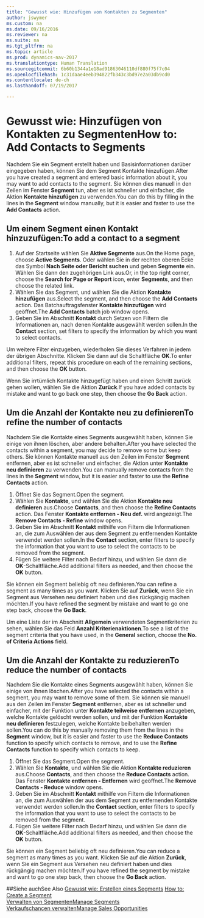 ```yaml
---
title: "Gewusst wie: Hinzufügen von Kontakten zu Segmenten"
author: jswymer
ms.custom: na
ms.date: 09/16/2016
ms.reviewer: na
ms.suite: na
ms.tgt_pltfrm: na
ms.topic: article
ms.prod: dynamics-nav-2017
ms.translationtype: Human Translation
ms.sourcegitcommit: 6b60b1344a1e18ad91863046110df880f75f7c04
ms.openlocfilehash: 1c31daae4eeb394822fb343c3bd97e2a03db9cd0
ms.contentlocale: de-ch
ms.lasthandoff: 07/19/2017

---
```

# <a name="how-to-add-contacts-to-segments"></a><span data-ttu-id="bb23e-102">Gewusst wie: Hinzufügen von Kontakten zu Segmenten</span><span class="sxs-lookup"><span data-stu-id="bb23e-102">How to: Add Contacts to Segments</span></span>
<span data-ttu-id="bb23e-103">Nachdem Sie ein Segment erstellt haben und Basisinformationen darüber eingegeben haben, können Sie dem Segment Kontakte hinzufügen.</span><span class="sxs-lookup"><span data-stu-id="bb23e-103">After you have created a segment and entered basic information about it, you may want to add contacts to the segment.</span></span> <span data-ttu-id="bb23e-104">Sie können dies manuell in den Zeilen im Fenster **Segment** tun, aber es ist schneller und einfacher, die Aktion **Kontakte hinzufügen** zu verwenden.</span><span class="sxs-lookup"><span data-stu-id="bb23e-104">You can do this by filling in the lines in the **Segment** window manually, but it is easier and faster to use the **Add Contacts** action.</span></span>

## <a name="to-add-a-contact-to-a-segment"></a><span data-ttu-id="bb23e-105">Um einem Segment einen Kontakt hinzuzufügen:</span><span class="sxs-lookup"><span data-stu-id="bb23e-105">To add a contact to a segment</span></span>
1. <span data-ttu-id="bb23e-106">Auf der Startseite wählen Sie **Aktive Segmente** aus.</span><span class="sxs-lookup"><span data-stu-id="bb23e-106">On the Home page, choose **Active Segments**.</span></span> <span data-ttu-id="bb23e-107">Oder wählen Sie in der rechten oberen Ecke das Symbol **Nach Seite oder Bericht suchen** und geben **Segmente** ein. Wählen Sie dann den zugehörigen Link aus.</span><span class="sxs-lookup"><span data-stu-id="bb23e-107">Or, in the top right corner, choose the **Search for Page or Report** icon, enter **Segments**, and then choose the related link.</span></span>  
2. <span data-ttu-id="bb23e-108">Wählen Sie das Segment, und wählen Sie die Aktion **Kontakte hinzufügen** aus.</span><span class="sxs-lookup"><span data-stu-id="bb23e-108">Select the segment, and then choose the **Add Contacts** action.</span></span> <span data-ttu-id="bb23e-109">Das Batchauftragsfenster **Kontakte hinzufügen** wird geöffnet.</span><span class="sxs-lookup"><span data-stu-id="bb23e-109">The **Add Contacts** batch job window opens.</span></span>
3. <span data-ttu-id="bb23e-110">Geben Sie im Abschnitt **Kontakt** durch Setzen von Filtern die Informationen an, nach denen Kontakte ausgewählt werden sollen.</span><span class="sxs-lookup"><span data-stu-id="bb23e-110">In the **Contact** section, set filters to specify the information by which you want to select contacts.</span></span>

<span data-ttu-id="bb23e-111">Um weitere Filter einzugeben, wiederholen Sie dieses Verfahren in jedem der übrigen Abschnitte. Klicken Sie dann auf die Schaltfläche **OK**.</span><span class="sxs-lookup"><span data-stu-id="bb23e-111">To enter additional filters, repeat this procedure on each of the remaining sections, and then choose the **OK** button.</span></span>

<span data-ttu-id="bb23e-112">Wenn Sie irrtümlich Kontakte hinzugefügt haben und einen Schritt zurück gehen wollen, wählen Sie die Aktion **Zurück**.</span><span class="sxs-lookup"><span data-stu-id="bb23e-112">If you have added contacts by mistake and want to go back one step, then choose the **Go Back** action.</span></span>

## <a name="to-refine-the-number-of-contacts"></a><span data-ttu-id="bb23e-113">Um die Anzahl der Kontakte neu zu definieren</span><span class="sxs-lookup"><span data-stu-id="bb23e-113">To refine the number of contacts</span></span>
<span data-ttu-id="bb23e-114">Nachdem Sie die Kontakte eines Segments ausgewählt haben, können Sie einige von ihnen löschen, aber andere behalten.</span><span class="sxs-lookup"><span data-stu-id="bb23e-114">After you have selected the contacts within a segment, you may decide to remove some but keep others.</span></span> <span data-ttu-id="bb23e-115">Sie können Kontakte manuell aus den Zeilen im Fenster **Segment** entfernen, aber es ist schneller und einfacher, die Aktion unter **Kontakte neu definieren** zu verwenden.</span><span class="sxs-lookup"><span data-stu-id="bb23e-115">You can manually remove contacts from the lines in the **Segment** window, but it is easier and faster to use the **Refine Contacts** action.</span></span>

1. <span data-ttu-id="bb23e-116">Öffnet Sie das Segment.</span><span class="sxs-lookup"><span data-stu-id="bb23e-116">Open the segment.</span></span>
2. <span data-ttu-id="bb23e-117">Wählen Sie **Kontakte**, und wählen Sie die Aktion **Kontakte neu definieren** aus.</span><span class="sxs-lookup"><span data-stu-id="bb23e-117">Choose **Contacts**, and then choose the **Refine Contacts** action.</span></span> <span data-ttu-id="bb23e-118">Das Fenster **Kontakte entfernen - Neu def.** wird angezeigt.</span><span class="sxs-lookup"><span data-stu-id="bb23e-118">The **Remove Contacts - Refine** window opens.</span></span>
3. <span data-ttu-id="bb23e-119">Geben Sie im Abschnitt **Kontakt** mithilfe von Filtern die Informationen an, die zum Auswählen der aus dem Segment zu entfernenden Kontakte verwendet werden sollen.</span><span class="sxs-lookup"><span data-stu-id="bb23e-119">In the **Contact** section, enter filters to specify the information that you want to use to select the contacts to be removed from the segment.</span></span>
4. <span data-ttu-id="bb23e-120">Fügen Sie weitere Filter nach Bedarf hinzu, und wählen Sie dann die **OK**-Schaltfläche.</span><span class="sxs-lookup"><span data-stu-id="bb23e-120">Add additional filters as needed, and then choose the **OK** button.</span></span>

<span data-ttu-id="bb23e-121">Sie können ein Segment beliebig oft neu definieren.</span><span class="sxs-lookup"><span data-stu-id="bb23e-121">You can refine a segment as many times as you want.</span></span> <span data-ttu-id="bb23e-122">Klicken Sie auf **Zurück**, wenn Sie ein Segment aus Versehen neu definiert haben und dies rückgängig machen möchten.</span><span class="sxs-lookup"><span data-stu-id="bb23e-122">If you have refined the segment by mistake and want to go one step back, choose the **Go Back**.</span></span>

<span data-ttu-id="bb23e-123">Um eine Liste der im Abschnitt **Allgemein** verwendeten Segmentkriterien zu sehen, wählen Sie das Feld **Anzahl Kriterienaktionen**.</span><span class="sxs-lookup"><span data-stu-id="bb23e-123">To see a list of the segment criteria that you have used, in the **General** section, choose the **No. of Criteria Actions** field.</span></span>

## <a name="to-reduce-the-number-of-contacts"></a><span data-ttu-id="bb23e-124">Um die Anzahl der Kontakte zu reduzieren</span><span class="sxs-lookup"><span data-stu-id="bb23e-124">To reduce the number of contacts</span></span>
<span data-ttu-id="bb23e-125">Nachdem Sie die Kontakte eines Segments ausgewählt haben, können Sie einige von ihnen löschen.</span><span class="sxs-lookup"><span data-stu-id="bb23e-125">After you have selected the contacts within a segment, you may want to remove some of them.</span></span> <span data-ttu-id="bb23e-126">Sie können sie manuell aus den Zeilen im Fenster **Segment** entfernen, aber es ist schneller und einfacher, mit der Funktion unter **Kontakte teilweise entfernen** anzugeben, welche Kontakte gelöscht werden sollen, und mit der Funktion **Kontakte neu definieren** festzulegen, welche Kontakte beibehalten werden sollen.</span><span class="sxs-lookup"><span data-stu-id="bb23e-126">You can do this by manually removing them from the lines in the **Segment** window, but it is easier and faster to use the **Reduce Contacts** function to specify which contacts to remove, and to use the **Refine Contacts** function to specify which contacts to keep.</span></span>

1. <span data-ttu-id="bb23e-127">Öffnet Sie das Segment.</span><span class="sxs-lookup"><span data-stu-id="bb23e-127">Open the segment.</span></span>
2. <span data-ttu-id="bb23e-128">Wählen Sie **Kontakte**, und wählen Sie die Aktion **Kontakte reduzieren** aus.</span><span class="sxs-lookup"><span data-stu-id="bb23e-128">Choose **Contacts**, and then choose the **Reduce Contacts** action.</span></span> <span data-ttu-id="bb23e-129">Das Fenster **Kontakte entfernen - Entfernen** wird geöffnet.</span><span class="sxs-lookup"><span data-stu-id="bb23e-129">The **Remove Contacts - Reduce** window opens.</span></span>
3. <span data-ttu-id="bb23e-130">Geben Sie im Abschnitt **Kontakt** mithilfe von Filtern die Informationen an, die zum Auswählen der aus dem Segment zu entfernenden Kontakte verwendet werden sollen.</span><span class="sxs-lookup"><span data-stu-id="bb23e-130">In the **Contact** section, enter filters to specify the information that you want to use to select the contacts to be removed from the segment.</span></span>
4. <span data-ttu-id="bb23e-131">Fügen Sie weitere Filter nach Bedarf hinzu, und wählen Sie dann die **OK**-Schaltfläche.</span><span class="sxs-lookup"><span data-stu-id="bb23e-131">Add additional filters as needed, and then choose the **OK** button.</span></span>

<span data-ttu-id="bb23e-132">Sie können ein Segment beliebig oft neu definieren.</span><span class="sxs-lookup"><span data-stu-id="bb23e-132">You can reduce a segment as many times as you want.</span></span> <span data-ttu-id="bb23e-133">Klicken Sie auf die Aktion **Zurück**, wenn Sie ein Segment aus Versehen neu definiert haben und dies rückgängig machen möchten.</span><span class="sxs-lookup"><span data-stu-id="bb23e-133">If you have refined the segment by mistake and want to go one step back, then choose the **Go Back** action.</span></span>

##<a name="see-also"></a><span data-ttu-id="bb23e-134">Siehe auch</span><span class="sxs-lookup"><span data-stu-id="bb23e-134">See Also</span></span>
<span data-ttu-id="bb23e-135">[Gewusst wie: Erstellen eines Segments](marketing-how-create-segment.md) </span><span class="sxs-lookup"><span data-stu-id="bb23e-135">[How to: Create a Segment](marketing-how-create-segment.md) </span></span>  
[<span data-ttu-id="bb23e-136">Verwalten von Segmenten</span><span class="sxs-lookup"><span data-stu-id="bb23e-136">Manage Segments</span></span>](marketing-segments.md)  
[<span data-ttu-id="bb23e-137">Verkaufschancen verwalten</span><span class="sxs-lookup"><span data-stu-id="bb23e-137">Manage Sales Opportunities</span></span>](marketing-manage-sales-opportunities.md)  

